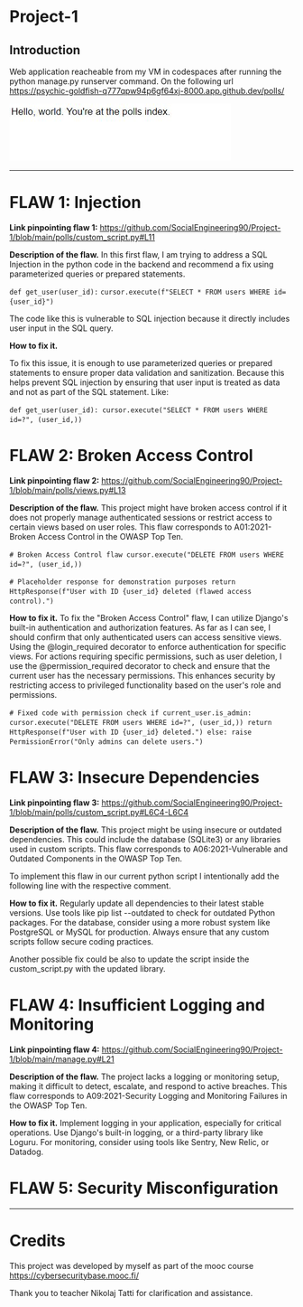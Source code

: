 # Project-1

## Introduction

Web application reacheable from my VM in codespaces after running the python manage.py runserver command. On the following url https://psychic-goldfish-q777qpw94p6gf64xj-8000.app.github.dev/polls/


![2023-12-07 12_47_31-Window.jpg](https://github.com/SocialEngineering90/Project-1/blob/393e52d9099daf494b4e523e8f8b5eccf5760471/2023-12-07%2012_47_31-Window.jpg)


----

# FLAW 1: Injection

**Link pinpointing flaw 1:** https://github.com/SocialEngineering90/Project-1/blob/main/polls/custom_script.py#L11

**Description of the flaw.**
In this first flaw, I am trying to address a SQL Injection in the python code in the backend and recommend a fix using parameterized queries or prepared statements. 

`def get_user(user_id):`
    `cursor.execute(f"SELECT * FROM users WHERE id={user_id}")`

The code like this is vulnerable to SQL injection because it directly includes user input in the SQL query. 

**How to fix it.**

To fix this issue, it is enough to use parameterized queries or prepared statements to ensure proper data validation and sanitization. Because this helps prevent SQL injection by ensuring that user input is treated as data and not as part of the SQL statement. Like: 

`def get_user(user_id):
    cursor.execute("SELECT * FROM users WHERE id=?", (user_id,))`

# FLAW 2: Broken Access Control

**Link pinpointing flaw 2:** https://github.com/SocialEngineering90/Project-1/blob/main/polls/views.py#L13

**Description of the flaw.**
This project might have broken access control if it does not properly manage authenticated sessions or restrict access to certain views based on user roles. This flaw corresponds to A01:2021-Broken Access Control in the OWASP Top Ten.

`# Broken Access Control flaw
    cursor.execute("DELETE FROM users WHERE id=?", (user_id,))`


`# Placeholder response for demonstration purposes
    return HttpResponse(f"User with ID {user_id} deleted (flawed access control).")`

**How to fix it.** 
To fix the "Broken Access Control" flaw, I can utilize Django's built-in authentication and authorization features. As far as I can see,  I should confirm that only authenticated users can access sensitive views. Using the @login_required decorator to enforce authentication for specific views. For actions requiring specific permissions, such as user deletion, I use the @permission_required decorator to check and ensure that the current user has the necessary permissions. This enhances security by restricting access to privileged functionality based on the user's role and permissions.
 
`# Fixed code with permission check
     if current_user.is_admin:
         cursor.execute("DELETE FROM users WHERE id=?", (user_id,))
         return HttpResponse(f"User with ID {user_id} deleted.")
    else:
          raise PermissionError("Only admins can delete users.")`


# FLAW 3: Insecure Dependencies

**Link pinpointing flaw 3:** https://github.com/SocialEngineering90/Project-1/blob/main/polls/custom_script.py#L6C4-L6C4


**Description of the flaw.**
This project might be using insecure or outdated dependencies. This could include the database (SQLite3) or any libraries used in custom scripts. This flaw corresponds to A06:2021-Vulnerable and Outdated Components in the OWASP Top Ten.

To implement this flaw in our current python script I intentionally add the following line with the respective comment. 

**How to fix it.** 
Regularly update all dependencies to their latest stable versions. Use tools like pip list --outdated to check for outdated Python packages. For the database, consider using a more robust system like PostgreSQL or MySQL for production. Always ensure that any custom scripts follow secure coding practices.

Another possible fix could be also to update the script inside the custom_script.py with the updated library. 


# FLAW 4: Insufficient Logging and Monitoring

**Link pinpointing flaw 4:** https://github.com/SocialEngineering90/Project-1/blob/main/manage.py#L21

**Description of the flaw.**
The project lacks a logging or monitoring setup, making it difficult to detect, escalate, and respond to active breaches. This flaw corresponds to A09:2021-Security Logging and Monitoring Failures in the OWASP Top Ten.

**How to fix it.** 
Implement logging in your application, especially for critical operations. Use Django's built-in logging, or a third-party library like Loguru. For monitoring, consider using tools like Sentry, New Relic, or Datadog.


# FLAW 5: Security Misconfiguration


----
# Credits
This project was developed by myself as part of the mooc course https://cybersecuritybase.mooc.fi/

Thank you to teacher Nikolaj Tatti for clarification and assistance.
